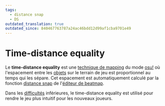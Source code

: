 ```yaml
---
tags:
  - distance snap
  - DS
outdated_translation: true
outdated_since: 840467763787a24ac46bdd12d99af1cba9701e49
---
```


# Time-distance equality

Le **time-distance equality** est une [technique de mapping](/wiki/Beatmapping/Mapping_techniques) du mode [osu!](/wiki/Game_mode/osu!) où l'espacement entre les [objets](/wiki/Gameplay/Hit_object) sur le terrain de jeu est proportionnel au temps qui les sépare. Cet espacement est automatiquement calculé par la fonction [distance snap](/wiki/Client/Beatmap_editor/Distance_snap) de l'[éditeur de beatmap](/wiki/Client/Beatmap_editor).

Dans les [difficultés](/wiki/Beatmap/Difficulty) inférieures, le time-distance equality est utilisé pour rendre le jeu plus intuitif pour les nouveaux joueurs.
